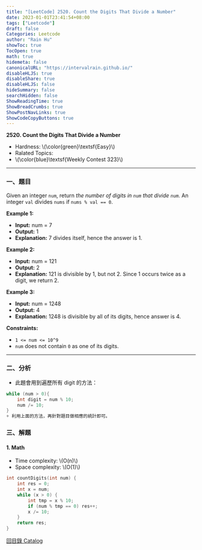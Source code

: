 ```yaml
---
title: "[LeetCode] 2520. Count the Digits That Divide a Number"
date: 2023-01-01T23:41:54+08:00
tags: ["Leetcode"]
draft: false
Categories: Leetcode
author: "Rain Hu"
showToc: true
TocOpen: true
math: true
hidemeta: false
canonicalURL: "https://intervalrain.github.io/"
disableHLJS: true
disableShare: true
disableHLJS: false
hideSummary: false
searchHidden: false
ShowReadingTime: true
ShowBreadCrumbs: true
ShowPostNavLinks: true
ShowCodeCopyButtons: true
---
```

**2520. Count the Digits That Divide a Number**
+ Hardness: \\(\color{green}\textsf{Easy}\\)
+ Ralated Topics: 
+ \\(\color{blue}\textsf{Weekly Contest 323}\\)
---
### 一、題目
Given an integer `num`, return *the number of digits in `num` that divide `num`.*
An integer `val` divides `nums` if `nums % val == 0`.

**Example 1:**  
+ **Input:** num = 7
+ **Output:** 1
+ **Explanation:** 7 divides itself, hence the answer is 1.

**Example 2:**
+ **Input:** num = 121
+ **Output:** 2
+ **Explanation:** 121 is divisible by 1, but not 2. Since 1 occurs twice as a digit, we return 2.

**Example 3:**
+ **Input:** num = 1248
+ **Output:** 4
+ **Explanation:** 1248 is divisible by all of its digits, hence answer is 4.

**Constraints:**
+ `1 <= num <= 10^9`
+ `num` does not contain `0` as one of its digits.

---

### 二、分析
+ 此題會用到遍歷所有 digit 的方法：
```C++
while (num > 0){
    int digit = num % 10;
    num /= 10;
}
+ 利用上面的方法，再針對題目做相應的統計即可。
```

### 三、解題
#### 1. Math
+ Time complexity: \\(O(n)\\)
+ Space complexity: \\(O(1)\\)
```C++
int countDigits(int num) {
    int res = 0;
    int x = num;
    while (x > 0) {
        int tmp = x % 10;
        if (num % tmp == 0) res++;
        x /= 10;
    }
    return res;
}
```
[回目錄 Catalog](/posts/leetcode)